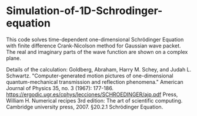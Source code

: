# Simulation-of-1D-Schrodinger-equation
This code solves time-dependent one-dimensional Schrödinger Equation with finite difference Crank-Nicolson method for Gaussian wave packet. The real and imaginary parts of the wave function are shown on a complex plane.


Details of the calculation:
Goldberg, Abraham, Harry M. Schey, and Judah L. Schwartz. "Computer-generated motion pictures of one-dimensional quantum-mechanical transmission and reflection phenomena." American Journal of Physics 35, no. 3 (1967): 177-186.
https://ergodic.ugr.es/cphys/lecciones/SCHROEDINGER/ajp.pdf
Press, William H. Numerical recipes 3rd edition: The art of scientific computing. Cambridge university press, 2007. §20.2.1 Schrödinger Equation.
